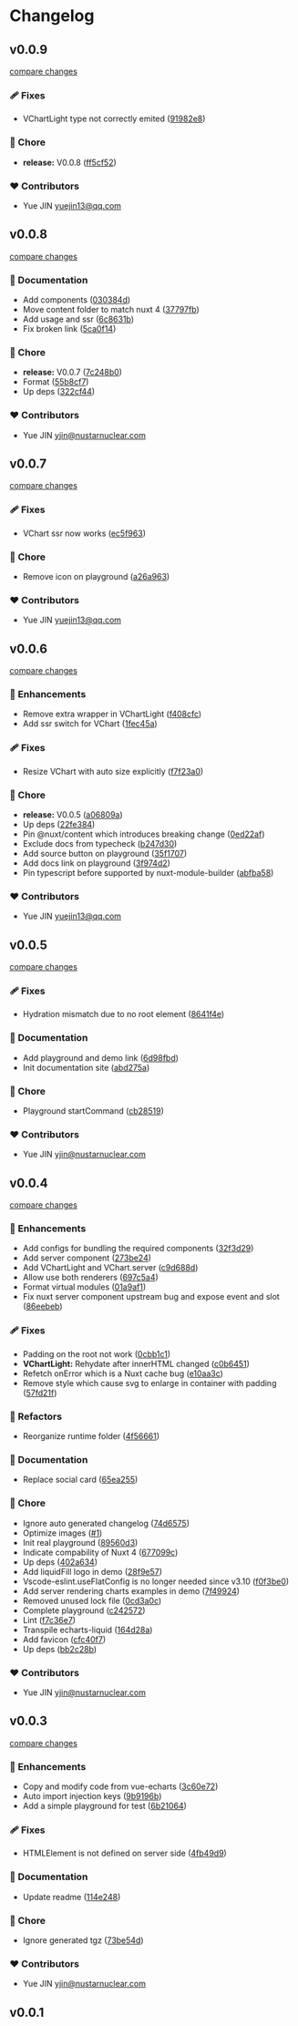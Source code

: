 # Changelog


## v0.0.9

[compare changes](https://github.com/kingyue737/nuxt-echarts/compare/v0.0.8...v0.0.9)

### 🩹 Fixes

- VChartLight type not correctly emited ([91982e8](https://github.com/kingyue737/nuxt-echarts/commit/91982e8))

### 🏡 Chore

- **release:** V0.0.8 ([ff5cf52](https://github.com/kingyue737/nuxt-echarts/commit/ff5cf52))

### ❤️ Contributors

- Yue JIN <yuejin13@qq.com>

## v0.0.8

[compare changes](https://github.com/kingyue737/nuxt-echarts/compare/v0.0.7...v0.0.8)

### 📖 Documentation

- Add components ([030384d](https://github.com/kingyue737/nuxt-echarts/commit/030384d))
- Move content folder to match nuxt 4 ([37797fb](https://github.com/kingyue737/nuxt-echarts/commit/37797fb))
- Add usage and ssr ([6c8631b](https://github.com/kingyue737/nuxt-echarts/commit/6c8631b))
- Fix broken link ([5ca0f14](https://github.com/kingyue737/nuxt-echarts/commit/5ca0f14))

### 🏡 Chore

- **release:** V0.0.7 ([7c248b0](https://github.com/kingyue737/nuxt-echarts/commit/7c248b0))
- Format ([55b8cf7](https://github.com/kingyue737/nuxt-echarts/commit/55b8cf7))
- Up deps ([322cf44](https://github.com/kingyue737/nuxt-echarts/commit/322cf44))

### ❤️ Contributors

- Yue JIN <yjin@nustarnuclear.com>

## v0.0.7

[compare changes](https://github.com/kingyue737/nuxt-echarts/compare/v0.0.6...v0.0.7)

### 🩹 Fixes

- VChart ssr now works ([ec5f963](https://github.com/kingyue737/nuxt-echarts/commit/ec5f963))

### 🏡 Chore

- Remove icon on playground ([a26a963](https://github.com/kingyue737/nuxt-echarts/commit/a26a963))

### ❤️ Contributors

- Yue JIN <yuejin13@qq.com>

## v0.0.6

[compare changes](https://github.com/kingyue737/nuxt-echarts/compare/v0.0.5...v0.0.6)

### 🚀 Enhancements

- Remove extra wrapper in VChartLight ([f408cfc](https://github.com/kingyue737/nuxt-echarts/commit/f408cfc))
- Add ssr switch for VChart ([1fec45a](https://github.com/kingyue737/nuxt-echarts/commit/1fec45a))

### 🩹 Fixes

- Resize VChart with auto size explicitly ([f7f23a0](https://github.com/kingyue737/nuxt-echarts/commit/f7f23a0))

### 🏡 Chore

- **release:** V0.0.5 ([a06809a](https://github.com/kingyue737/nuxt-echarts/commit/a06809a))
- Up deps ([22fe384](https://github.com/kingyue737/nuxt-echarts/commit/22fe384))
- Pin @nuxt/content which introduces breaking change ([0ed22af](https://github.com/kingyue737/nuxt-echarts/commit/0ed22af))
- Exclude docs from typecheck ([b247d30](https://github.com/kingyue737/nuxt-echarts/commit/b247d30))
- Add source button on playground ([35f1707](https://github.com/kingyue737/nuxt-echarts/commit/35f1707))
- Add docs link on playground ([3f974d2](https://github.com/kingyue737/nuxt-echarts/commit/3f974d2))
- Pin typescript before supported by nuxt-module-builder ([abfba58](https://github.com/kingyue737/nuxt-echarts/commit/abfba58))

### ❤️ Contributors

- Yue JIN <yuejin13@qq.com>

## v0.0.5

[compare changes](https://github.com/kingyue737/nuxt-echarts/compare/v0.0.4...v0.0.5)

### 🩹 Fixes

- Hydration mismatch due to no root element ([8641f4e](https://github.com/kingyue737/nuxt-echarts/commit/8641f4e))

### 📖 Documentation

- Add playground and demo link ([6d98fbd](https://github.com/kingyue737/nuxt-echarts/commit/6d98fbd))
- Init documentation site ([abd275a](https://github.com/kingyue737/nuxt-echarts/commit/abd275a))

### 🏡 Chore

- Playground startCommand ([cb28519](https://github.com/kingyue737/nuxt-echarts/commit/cb28519))

### ❤️ Contributors

- Yue JIN <yjin@nustarnuclear.com>

## v0.0.4

[compare changes](https://github.com/kingyue737/nuxt-echarts/compare/v0.0.3...v0.0.4)

### 🚀 Enhancements

- Add configs for bundling the required components ([32f3d29](https://github.com/kingyue737/nuxt-echarts/commit/32f3d29))
- Add server component ([273be24](https://github.com/kingyue737/nuxt-echarts/commit/273be24))
- Add VChartLight and VChart.server ([c9d688d](https://github.com/kingyue737/nuxt-echarts/commit/c9d688d))
- Allow use both renderers ([697c5a4](https://github.com/kingyue737/nuxt-echarts/commit/697c5a4))
- Format virtual modules ([01a9af1](https://github.com/kingyue737/nuxt-echarts/commit/01a9af1))
- Fix nuxt server component upstream bug and expose event and slot ([86eebeb](https://github.com/kingyue737/nuxt-echarts/commit/86eebeb))

### 🩹 Fixes

- Padding on the root not work ([0cbb1c1](https://github.com/kingyue737/nuxt-echarts/commit/0cbb1c1))
- **VChartLight:** Rehydate after innerHTML changed ([c0b6451](https://github.com/kingyue737/nuxt-echarts/commit/c0b6451))
- Refetch onError which is a Nuxt cache bug ([e10aa3c](https://github.com/kingyue737/nuxt-echarts/commit/e10aa3c))
- Remove style which cause svg to enlarge in container with padding ([57fd21f](https://github.com/kingyue737/nuxt-echarts/commit/57fd21f))

### 💅 Refactors

- Reorganize runtime folder ([4f56661](https://github.com/kingyue737/nuxt-echarts/commit/4f56661))

### 📖 Documentation

- Replace social card ([65ea255](https://github.com/kingyue737/nuxt-echarts/commit/65ea255))

### 🏡 Chore

- Ignore auto generated changelog ([74d6575](https://github.com/kingyue737/nuxt-echarts/commit/74d6575))
- Optimize images ([#1](https://github.com/kingyue737/nuxt-echarts/pull/1))
- Init real playground ([89560d3](https://github.com/kingyue737/nuxt-echarts/commit/89560d3))
- Indicate compability of Nuxt 4 ([677099c](https://github.com/kingyue737/nuxt-echarts/commit/677099c))
- Up deps ([402a634](https://github.com/kingyue737/nuxt-echarts/commit/402a634))
- Add liquidFill logo in demo ([28f9e57](https://github.com/kingyue737/nuxt-echarts/commit/28f9e57))
- Vscode-eslint.useFlatConfig is no longer needed since v3.10 ([f0f3be0](https://github.com/kingyue737/nuxt-echarts/commit/f0f3be0))
- Add server rendering charts examples in demo ([7f49924](https://github.com/kingyue737/nuxt-echarts/commit/7f49924))
- Removed unused lock file ([0cd3a0c](https://github.com/kingyue737/nuxt-echarts/commit/0cd3a0c))
- Complete playground ([c242572](https://github.com/kingyue737/nuxt-echarts/commit/c242572))
- Lint ([f7c36e7](https://github.com/kingyue737/nuxt-echarts/commit/f7c36e7))
- Transpile echarts-liquid ([164d28a](https://github.com/kingyue737/nuxt-echarts/commit/164d28a))
- Add favicon ([cfc40f7](https://github.com/kingyue737/nuxt-echarts/commit/cfc40f7))
- Up deps ([bb2c28b](https://github.com/kingyue737/nuxt-echarts/commit/bb2c28b))

### ❤️ Contributors

- Yue JIN <yjin@nustarnuclear.com>

## v0.0.3

[compare changes](https://github.com/kingyue737/nuxt-echarts/compare/v0.0.1...v0.0.3)

### 🚀 Enhancements

- Copy and modify code from vue-echarts ([3c60e72](https://github.com/kingyue737/nuxt-echarts/commit/3c60e72))
- Auto import injection keys ([9b9196b](https://github.com/kingyue737/nuxt-echarts/commit/9b9196b))
- Add a simple playground for test ([6b21064](https://github.com/kingyue737/nuxt-echarts/commit/6b21064))

### 🩹 Fixes

- HTMLElement is not defined on server side ([4fb49d9](https://github.com/kingyue737/nuxt-echarts/commit/4fb49d9))

### 📖 Documentation

- Update readme ([114e248](https://github.com/kingyue737/nuxt-echarts/commit/114e248))

### 🏡 Chore

- Ignore generated tgz ([73be54d](https://github.com/kingyue737/nuxt-echarts/commit/73be54d))

### ❤️ Contributors

- Yue JIN <yjin@nustarnuclear.com>

## v0.0.1

